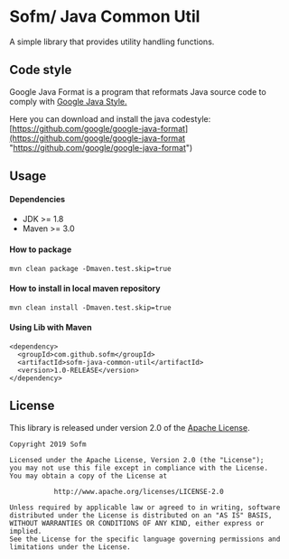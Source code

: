 # Sofm/ Java Common Util
A simple library that provides utility handling functions.

## Code  style
Google Java Format is a program that reformats Java source code to comply with [Google Java Style.](https://google.github.io/styleguide/javaguide.html "Google Java Style.")

Here you can download and install the java codestyle: [https://github.com/google/google-java-format](https://github.com/google/google-java-format "https://github.com/google/google-java-format")

## Usage
#### Dependencies
- JDK >= 1.8
- Maven >= 3.0

####  How to package
`mvn clean package -Dmaven.test.skip=true`

#### How to install in local maven repository
`mvn clean install -Dmaven.test.skip=true`

#### Using Lib with Maven
    <dependency>
      <groupId>com.github.sofm</groupId>
      <artifactId>sofm-java-common-util</artifactId>
      <version>1.0-RELEASE</version>
    </dependency>

## License
This library is released under version 2.0 of the [Apache License](https://www.apache.org/licenses/LICENSE-2.0 "Apache License").

    Copyright 2019 Sofm

    Licensed under the Apache License, Version 2.0 (the "License");
    you may not use this file except in compliance with the License.
    You may obtain a copy of the License at

               http://www.apache.org/licenses/LICENSE-2.0

    Unless required by applicable law or agreed to in writing, software
    distributed under the License is distributed on an "AS IS" BASIS,
    WITHOUT WARRANTIES OR CONDITIONS OF ANY KIND, either express or implied.
    See the License for the specific language governing permissions and
    limitations under the License.
